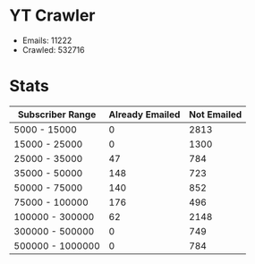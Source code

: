 # YT Crawler
- Emails: 11222
- Crawled: 532716

# Stats
| Subscriber Range  | Already Emailed | Not Emailed |
|-------|-------|-------|
| 5000 - 15000 | 0 | 2813 |
| 15000 - 25000 | 0 | 1300 |
| 25000 - 35000 | 47 | 784 |
| 35000 - 50000 | 148 | 723 |
| 50000 - 75000 | 140 | 852 |
| 75000 - 100000 | 176 | 496 |
| 100000 - 300000 | 62 | 2148 |
| 300000 - 500000 | 0 | 749 |
| 500000 - 1000000 | 0 | 784 |
